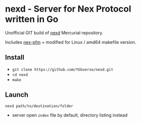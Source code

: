 # nexd - Server for Nex Protocol written in Go

Unofficial GIT build of [nexd](https://hg.sr.ht/~m15o/nexd) Mercurial repository.

Includes [nex-pfm](https://hg.sr.ht/~m15o/nex-pfm) + modified for Linux / amd64 makefile version.

## Install

* `git clone https://github.com/YGGverse/nexd.git`
* `cd nexd`
* `make`

## Launch

```
nexd path/to/destination/folder
```

* server open `index` file by default, directory listing instead